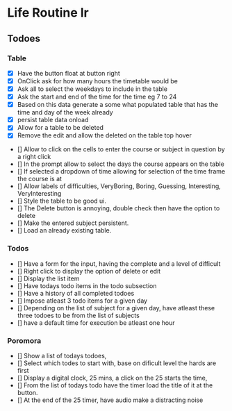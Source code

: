 # Life Routine lr

## Todoes
### Table
- [x] Have the button float at button right
- [x] OnClick ask for how many hours the timetable would be
- [x] Ask all to select the weekdays to include in the table
- [x] Ask the start and end of the time for the time
eg 7 to 24
- [x] Based on this data generate a some what populated table that has the time and day of the week already
- [x] persist table data onload
- [x] Allow for a table to be deleted
- [x] Remove the edit and allow the deleted on the table top hover
- [] Allow to click on the cells to enter the course or subject in question by a right click
- [] In the prompt allow to select the days the course appears on the table
- [] If selected a dropdown of time allowing for selection of the time frame the course is at
- [] Allow labels of difficulties, VeryBoring, Boring, Guessing, Interesting, VeryInteresting
- [] Style the table to be good ui.
- [] The Delete button is annoying, double check then have the option to delete
- [] Make the entered subject persistent.
- [] Load an already existing table.

### Todos
- [] Have a form for the input, having the complete and a level of difficult
- [] Right click to display the option of delete or edit
- [] Display the list item
- [] Have todays todo items in the todo subsection
- [] Have a history of all completed todoes
- [] Impose atleast 3 todo items for a given day
- [] Depending on the list of subject for a given day, have atleast these three todoes to be from the list of subjects
- [] have a default time for execution be atleast one hour

### Poromora
- [] Show a list of todays todoes,
- [] Select which todes to start with, base on dificult level the hards are first
- [] Display a digital clock, 25 mins, a click on the 25 starts the time, 
- [] From the list of todays todo have the timer load the title of it at the button.
- [] At the end of the 25 timer, have audio make a distracting noise
